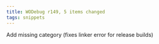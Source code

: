 ```yaml
---
title: WODebug r149, 5 items changed
tags: snippets
---
```


Add missing category (fixes linker error for release builds)
